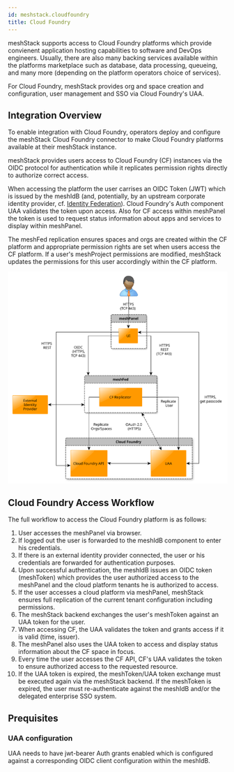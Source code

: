 ```yaml
---
id: meshstack.cloudfoundry
title: Cloud Foundry
---
```


meshStack supports access to Cloud Foundry platforms which provide convienent application hosting capabilities to software and DevOps engineers. Usually, there are also many backing services available within the platforms marketplace such as database, data processing, queueing, and many more (depending on the platform operators choice of services).

For Cloud Foundry, meshStack provides org and space creation and configuration, user management and SSO via Cloud Foundry's UAA.

## Integration Overview

To enable integration with Cloud Foundry, operators deploy and configure the meshStack Cloud Foundry connector to make Cloud Foundry platforms available at their meshStack instance.

meshStack provides users access to Cloud Foundry (CF) instances via the OIDC protocol for authentication while it replicates permission rights directly to authorize correct access.

When accessing the platform the user carrises an OIDC Token (JWT) which is issued by the meshIdB (and, potentially, by an upstream corporate identity provider, cf. [Identity Federation](meshstack.identity-federation.md)). Cloud Foundry's Auth component UAA validates the token upon access. Also for CF access within meshPanel the token is used to request status information about apps and services to display within meshPanel.

The meshFed replication ensures spaces and orgs are created within the CF platform and appropriate permission rights are set when users access the CF platform. If a user's meshProject permissions are modified, meshStack updates the permissions for this user accordingly within the CF platform.

![Cloud Foundry Architecture](assets/cf-architecture.svg)

## Cloud Foundry Access Workflow

The full workflow to access the Cloud Foundry platform is as follows:

1. User accesses the meshPanel via browser.
2. If logged out the user is forwarded to the meshIdB component to enter his credentials.
3. If there is an external identity provider connected, the user or his credentials are forwarded for authentication purposes.
4. Upon successful authentication, the meshIdB issues an OIDC token (meshToken) which provides the user authorized access to the meshPanel and the cloud platform tenants he is authorized to access.
5. If the user accesses a cloud platform via meshPanel, meshStack ensures full replication of the current tenant configuration including permissions.
6. The meshStack backend exchanges the user's meshToken against an UAA token for the user.
9. When accessing CF, the UAA validates the token and grants access if it is valid (time, issuer).
10. The meshPanel also uses the UAA token to access and display status information about the CF space in focus.
11. Every time the user accesses the CF API, CF's UAA validates the token to ensure authorized access to the requested resource.
12. If the UAA token is expired, the meshToken/UAA token exchange must be executed again via the meshStack backend. If the meshToken is expired, the user must re-authenticate against the meshIdB and/or the delegated enterprise SSO system.

## Prequisites

### UAA configuration

UAA needs to have jwt-bearer Auth grants enabled which is configured against a corresponding OIDC client configuration within the meshIdB.